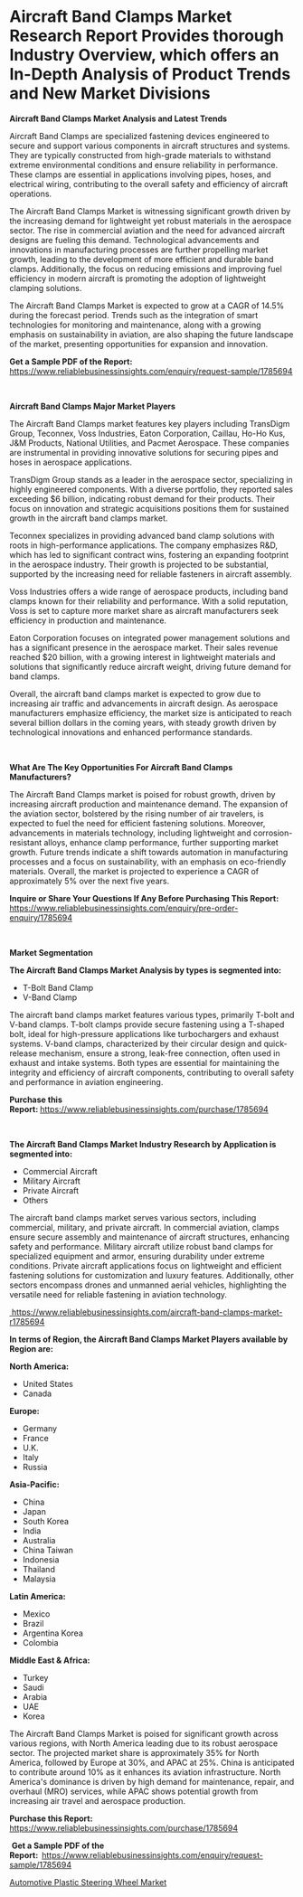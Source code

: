 <p><h1>Aircraft Band Clamps Market Research Report Provides thorough Industry Overview, which offers an In-Depth Analysis of Product Trends and New Market Divisions</h1></p><p><strong>Aircraft Band Clamps Market Analysis and Latest Trends</strong></p>
<p><p>Aircraft Band Clamps are specialized fastening devices engineered to secure and support various components in aircraft structures and systems. They are typically constructed from high-grade materials to withstand extreme environmental conditions and ensure reliability in performance. These clamps are essential in applications involving pipes, hoses, and electrical wiring, contributing to the overall safety and efficiency of aircraft operations.</p><p>The Aircraft Band Clamps Market is witnessing significant growth driven by the increasing demand for lightweight yet robust materials in the aerospace sector. The rise in commercial aviation and the need for advanced aircraft designs are fueling this demand. Technological advancements and innovations in manufacturing processes are further propelling market growth, leading to the development of more efficient and durable band clamps. Additionally, the focus on reducing emissions and improving fuel efficiency in modern aircraft is promoting the adoption of lightweight clamping solutions.</p><p>The Aircraft Band Clamps Market is expected to grow at a CAGR of 14.5% during the forecast period. Trends such as the integration of smart technologies for monitoring and maintenance, along with a growing emphasis on sustainability in aviation, are also shaping the future landscape of the market, presenting opportunities for expansion and innovation.</p></p>
<p><strong>Get a Sample PDF of the Report:&nbsp;</strong> <a href="https://www.reliablebusinessinsights.com/enquiry/request-sample/1785694?utm_campaign=3273&utm_medium=2&utm_source=Github&utm_content=ia&utm_term=25032025&utm_id=aircraft-band-clamps">https://www.reliablebusinessinsights.com/enquiry/request-sample/1785694</a></p>
<p>&nbsp;</p>
<p><strong>Aircraft Band Clamps Major Market Players</strong></p>
<p><p>The Aircraft Band Clamps market features key players including TransDigm Group, Teconnex, Voss Industries, Eaton Corporation, Caillau, Ho-Ho Kus, J&M Products, National Utilities, and Pacmet Aerospace. These companies are instrumental in providing innovative solutions for securing pipes and hoses in aerospace applications.</p><p>TransDigm Group stands as a leader in the aerospace sector, specializing in highly engineered components. With a diverse portfolio, they reported sales exceeding $6 billion, indicating robust demand for their products. Their focus on innovation and strategic acquisitions positions them for sustained growth in the aircraft band clamps market.</p><p>Teconnex specializes in providing advanced band clamp solutions with roots in high-performance applications. The company emphasizes R&D, which has led to significant contract wins, fostering an expanding footprint in the aerospace industry. Their growth is projected to be substantial, supported by the increasing need for reliable fasteners in aircraft assembly.</p><p>Voss Industries offers a wide range of aerospace products, including band clamps known for their reliability and performance. With a solid reputation, Voss is set to capture more market share as aircraft manufacturers seek efficiency in production and maintenance.</p><p>Eaton Corporation focuses on integrated power management solutions and has a significant presence in the aerospace market. Their sales revenue reached $20 billion, with a growing interest in lightweight materials and solutions that significantly reduce aircraft weight, driving future demand for band clamps.</p><p>Overall, the aircraft band clamps market is expected to grow due to increasing air traffic and advancements in aircraft design. As aerospace manufacturers emphasize efficiency, the market size is anticipated to reach several billion dollars in the coming years, with steady growth driven by technological innovations and enhanced performance standards.</p></p>
<p>&nbsp;</p>
<p><strong>What Are The Key Opportunities For Aircraft Band Clamps Manufacturers?</strong></p>
<p><p>The Aircraft Band Clamps market is poised for robust growth, driven by increasing aircraft production and maintenance demand. The expansion of the aviation sector, bolstered by the rising number of air travelers, is expected to fuel the need for efficient fastening solutions. Moreover, advancements in materials technology, including lightweight and corrosion-resistant alloys, enhance clamp performance, further supporting market growth. Future trends indicate a shift towards automation in manufacturing processes and a focus on sustainability, with an emphasis on eco-friendly materials. Overall, the market is projected to experience a CAGR of approximately 5% over the next five years.</p></p>
<p><strong>Inquire or Share Your Questions If Any Before Purchasing This Report:</strong> <a href="https://www.reliablebusinessinsights.com/enquiry/pre-order-enquiry/1785694?utm_campaign=3273&utm_medium=2&utm_source=Github&utm_content=ia&utm_term=25032025&utm_id=aircraft-band-clamps">https://www.reliablebusinessinsights.com/enquiry/pre-order-enquiry/1785694</a></p>
<p>&nbsp;</p>
<p><strong>Market Segmentation</strong></p>
<p><strong>The Aircraft Band Clamps Market Analysis by types is segmented into:</strong></p>
<p><ul><li>T-Bolt Band Clamp</li><li>V-Band Clamp</li></ul></p>
<p><p>The aircraft band clamps market features various types, primarily T-bolt and V-band clamps. T-bolt clamps provide secure fastening using a T-shaped bolt, ideal for high-pressure applications like turbochargers and exhaust systems. V-band clamps, characterized by their circular design and quick-release mechanism, ensure a strong, leak-free connection, often used in exhaust and intake systems. Both types are essential for maintaining the integrity and efficiency of aircraft components, contributing to overall safety and performance in aviation engineering.</p></p>
<p><strong>Purchase this Report:&nbsp;</strong><a href="https://www.reliablebusinessinsights.com/purchase/1785694?utm_campaign=3273&utm_medium=2&utm_source=Github&utm_content=ia&utm_term=25032025&utm_id=aircraft-band-clamps">https://www.reliablebusinessinsights.com/purchase/1785694</a></p>
<p>&nbsp;</p>
<p><strong>The Aircraft Band Clamps Market Industry Research by Application is segmented into:</strong></p>
<p><ul><li>Commercial Aircraft</li><li>Military Aircraft</li><li>Private Aircraft</li><li>Others</li></ul></p>
<p><p>The aircraft band clamps market serves various sectors, including commercial, military, and private aircraft. In commercial aviation, clamps ensure secure assembly and maintenance of aircraft structures, enhancing safety and performance. Military aircraft utilize robust band clamps for specialized equipment and armor, ensuring durability under extreme conditions. Private aircraft applications focus on lightweight and efficient fastening solutions for customization and luxury features. Additionally, other sectors encompass drones and unmanned aerial vehicles, highlighting the versatile need for reliable fastening in aviation technology.</p></p>
<p><a href="https://www.reliablebusinessinsights.com/aircraft-band-clamps-market-r1785694?utm_campaign=3273&utm_medium=2&utm_source=Github&utm_content=ia&utm_term=25032025&utm_id=aircraft-band-clamps">&nbsp;https://www.reliablebusinessinsights.com/aircraft-band-clamps-market-r1785694</a></p>
<p><strong>In terms of Region, the Aircraft Band Clamps Market Players available by Region are:</strong></p>
<p>
    <p> <strong> North America: </strong>
        <ul>
            <li>United States</li>
            <li>Canada</li>
        </ul>
        </p> 
    <p> <strong> Europe: </strong>
        <ul>
            <li>Germany</li>
            <li>France</li>
            <li>U.K.</li>
            <li>Italy</li>
            <li>Russia</li>
        </ul>
        </p> 
    <p> <strong> Asia-Pacific: </strong>
        <ul>
            <li>China</li>
            <li>Japan</li>
            <li>South Korea</li>
            <li>India</li>
            <li>Australia</li>
            <li>China Taiwan</li>
            <li>Indonesia</li>
            <li>Thailand</li>
            <li>Malaysia</li>
        </ul>
        </p> 
    <p> <strong> Latin America: </strong>
        <ul>
            <li>Mexico</li>
            <li>Brazil</li>
            <li>Argentina Korea</li>
            <li>Colombia</li>
        </ul>
        </p> 
    <p> <strong> Middle East & Africa: </strong>
        <ul>
            <li>Turkey</li>
            <li>Saudi</li>
            <li>Arabia</li>
            <li>UAE</li>
            <li>Korea</li>
        </ul>
    </p>
    </p>
<p><p>The Aircraft Band Clamps Market is poised for significant growth across various regions, with North America leading due to its robust aerospace sector. The projected market share is approximately 35% for North America, followed by Europe at 30%, and APAC at 25%. China is anticipated to contribute around 10% as it enhances its aviation infrastructure. North America's dominance is driven by high demand for maintenance, repair, and overhaul (MRO) services, while APAC shows potential growth from increasing air travel and aerospace production.</p></p>
<p><strong>Purchase this Report: </strong><a href="https://www.reliablebusinessinsights.com/purchase/1785694?utm_campaign=3273&utm_medium=2&utm_source=Github&utm_content=ia&utm_term=25032025&utm_id=aircraft-band-clamps">https://www.reliablebusinessinsights.com/purchase/1785694</a></p>
<p>&nbsp;<strong>Get a Sample PDF of the Report:&nbsp;&nbsp;</strong><a href="https://www.reliablebusinessinsights.com/enquiry/request-sample/1785694?utm_campaign=3273&utm_medium=2&utm_source=Github&utm_content=ia&utm_term=25032025&utm_id=aircraft-band-clamps">https://www.reliablebusinessinsights.com/enquiry/request-sample/1785694</a></p>
<p><strong></strong></p>
<p><p><a href="https://github.com/fraryatena85/Market-Research-Report-List-1/blob/main/automotive-plastic-steering-wheel-market.md?utm_campaign=3273&utm_medium=2&utm_source=Github&utm_content=ia&utm_term=25032025&utm_id=aircraft-band-clamps">Automotive Plastic Steering Wheel Market</a></p></p>